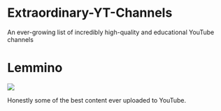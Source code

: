 # Extraordinary-YT-Channels
An ever-growing list of incredibly high-quality and educational YouTube channels

# Lemmino

![](https://user-images.githubusercontent.com/87545109/146681551-0c280ccc-ac34-435a-854a-0225b039e69e.jpg)

Honestly some of the best content ever uploaded to YouTube.
